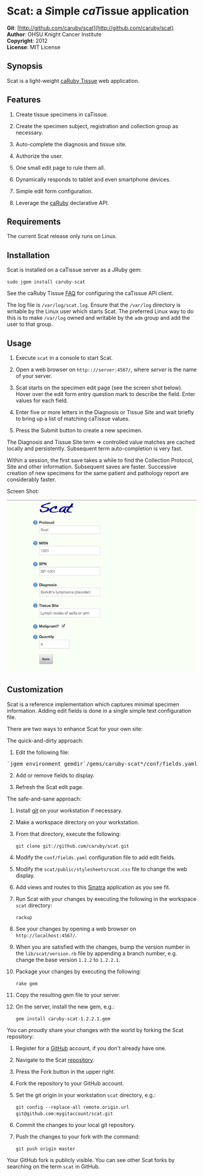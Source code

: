 Scat: a <em>S</em>imple <em>caT</em>issue application 
===========================================
**Git**:          [http://github.com/caruby/scat](http://github.com/caruby/scat)       
**Author**:       OHSU Knight Cancer Institute    
**Copyright**:    2012    
**License**:      MIT License    

Synopsis
--------
Scat is a light-weight [caRuby Tissue](http://caruby.rubyforge.org/tissue.html) web application.

Features
--------
1. Create tissue specimens in caTissue.

2. Create the specimen subject, registration and collection group as necessary.

3. Auto-complete the diagnosis and tissue site.

4. Authorize the user.

5. One small edit page to rule them all.

6. Dynamically responds to tablet and even smartphone devices.

7. Simple edit form configuration.

8. Leverage the [caRuby](http://caruby.rubyforge.org) declarative API.

Requirements
------------
The current Scat release only runs on Linux.

Installation
------------
Scat is installed on a caTissue server as a JRuby gem:

   `sudo jgem install caruby-scat`
   
See the caRuby Tissue [FAQ](http://caruby.tenderapp.com/kb) for configuring the caTissue API client.

The log file is `/var/log/scat.log`. Ensure that the `/var/log` directory is writable
by the Linux user which starts Scat. The preferred Linux way to do this is to make `/var/log`
owned and writable by the `adm` group and add the user to that group.

Usage
-----
1. Execute `scat` in a console to start Scat.

2. Open a web browser on `http:://server:4567/`, where _server_ is the name of your server.

3. Scat starts on the specimen edit page (see the screen shot below). Hover over the edit form
   entry question mark to describe the field. Enter values for each field.

4. Enter five or more letters in the Diagnosis or Tissue Site and wait briefly to
   bring up a list of matching caTissue values.

5. Press the Submit button to create a new specimen.

The Diagnosis and Tissue Site term => controlled value matches are cached locally and
persistently. Subsequent term auto-completion is very fast.

Within a session, the first save takes a while to find the Collection Protocol, Site and
other information. Subsequent saves are faster. Successive creation of new specimens
for the same patient and pathology report are considerably faster. 

Screen Shot:

![alt text](https://github.com/caruby/scat/blob/master/doc/Scat.tiff "The Scat display")

Customization
-------------
Scat is a reference implementation which captures minimal specimen information. Adding
edit fields is done in a single simple text configuration file.

There are two ways to enhance Scat for your own site:

The quick-and-dirty approach:

1. Edit the following file:

  <pre>`jgem environment gemdir`/gems/caruby-scat*/conf/fields.yaml</pre>

2. Add or remove fields to display.

3. Refresh the Scat edit page.

The safe-and-sane approach:

1. Install [git](http://git-scm.com/) on your workstation if necessary.

2. Make a workspace directory on your workstation.

3. From that directory, execute the following:

   `git clone git://github.com/caruby/scat.git`

4. Modify the `conf/fields.yaml` configuration file to add edit fields.

5. Modify the `scat/public/stylesheets/scat.css` file to change the web display.

6. Add views and routes to this [Sinatra](http://www.sinatrarb.com/) application as you see fit.

7. Run Scat with your changes by executing the following in the workspace `scat` directory:

   `rackup`

8. See your changes by opening a web browser on `http://localhost:4567/`.

9. When you are satisfied with the changes, bump the version number in the `lib/scat/version.rb`
   file by appending a branch number, e.g. change the base version `1.2.2` to `1.2.2.1`.

10. Package your changes by executing the following:

    `rake gem`
      
11. Copy the resulting gem file to your server.

12. On the server, install the new gem, e.g.:

    `gem install caruby-scat-1.2.2.1.gem`

You can proudly share your changes with the world by forking the Scat repository:

1. Register for a [GitHub](https://github.com) account, if you don't already have one.

2. Navigate to the Scat [repository](https://github.com/caruby/scat).

3. Press the Fork button in the upper right.

4. Fork the repository to your GitHub account.

5. Set the git origin in your workstation `scat` directory, e.g.:

   `git config --replace-all remote.origin.url git@github.com:mygitaccount/scat.git`

6. Commit the changes to your local git repository.

7. Push the changes to your fork with the command:

   `git push origin master`

Your GitHub fork is publicly visible. You can see other Scat forks by searching on the
term `scat` in GitHub.



